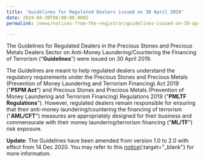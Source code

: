 ```yaml
---
title: 'Guidelines for Regulated Dealers issued on 30 April 2019'
date: 2019-04-30T00:00:00.000Z
permalink: /news/notices-from-the-registrar/guidelines-issued-on-30-april-2019

---
```



The Guidelines for Regulated Dealers in the Precious Stones and Precious Metals Dealers Sector on Anti-Money Laundering/Countering the Financing of Terrorism ("**Guidelines**") were issued on 30 April 2019.

The Guidelines are meant to help regulated dealers understand the regulatory requirements under the Precious Stones and Precious Metals (Prevention of Money Laundering and Terrorism Financing) Act 2019 ("**PSPM Act**") and Precious Stones and Precious Metals (Prevention of Money Laundering and Terrorism Financing) Regulations 2019 ("**PMLTF Regulations**"). However, regulated dealers remain responsible for ensuring that their anti-money laundering/countering the financing of terrorism ("**AML/CFT**") measures are appropriately designed for their business and commensurate with their money laundering/terrorism financing ("**ML/TF**") risk exposure.

**Update**: The Guidelines have been amended from version 1.0 to 2.0 with effect from 14 Dec 2020. You may refer to this [notice](/news/notices-from-the-registrar/amendments-to-subsidiary-legislation-under-PSPM-Act-and-guidelines-for-regulated-dealers-14-dec-2020){:target="_blank"} for more information.
